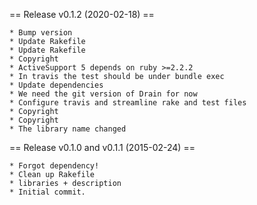 == Release v0.1.2 (2020-02-18) ==

	* Bump version
	* Update Rakefile
	* Update Rakefile
	* Copyright
	* ActiveSupport 5 depends on ruby >=2.2.2
	* In travis the test should be under bundle exec
	* Update dependencies
	* We need the git version of Drain for now
	* Configure travis and streamline rake and test files
	* Copyright
	* Copyright
	* The library name changed

== Release v0.1.0 and v0.1.1 (2015-02-24) ==

	* Forgot dependency!
	* Clean up Rakefile
	* libraries + description
	* Initial commit.

